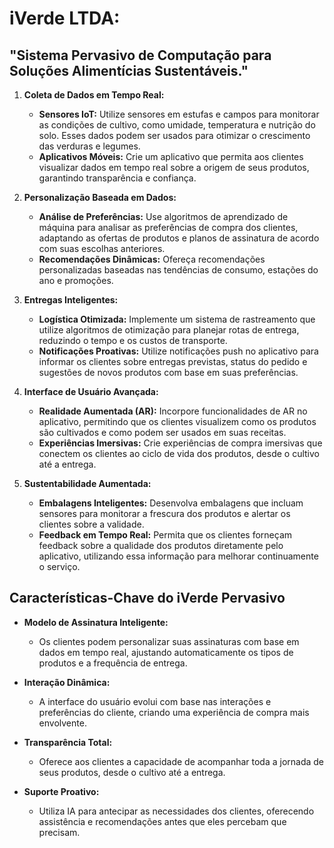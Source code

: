 # iVerde LTDA:
## "Sistema Pervasivo de Computação para Soluções Alimentícias Sustentáveis."

1. **Coleta de Dados em Tempo Real:**
   - **Sensores IoT:** Utilize sensores em estufas e campos para monitorar as condições de cultivo, como umidade, temperatura e nutrição do solo. Esses dados podem ser usados para otimizar o crescimento das verduras e legumes.
   - **Aplicativos Móveis:** Crie um aplicativo que permita aos clientes visualizar dados em tempo real sobre a origem de seus produtos, garantindo transparência e confiança.

2. **Personalização Baseada em Dados:**
   - **Análise de Preferências:** Use algoritmos de aprendizado de máquina para analisar as preferências de compra dos clientes, adaptando as ofertas de produtos e planos de assinatura de acordo com suas escolhas anteriores.
   - **Recomendações Dinâmicas:** Ofereça recomendações personalizadas baseadas nas tendências de consumo, estações do ano e promoções.

3. **Entregas Inteligentes:**
   - **Logística Otimizada:** Implemente um sistema de rastreamento que utilize algoritmos de otimização para planejar rotas de entrega, reduzindo o tempo e os custos de transporte.
   - **Notificações Proativas:** Utilize notificações push no aplicativo para informar os clientes sobre entregas previstas, status do pedido e sugestões de novos produtos com base em suas preferências.

4. **Interface de Usuário Avançada:**
   - **Realidade Aumentada (AR):** Incorpore funcionalidades de AR no aplicativo, permitindo que os clientes visualizem como os produtos são cultivados e como podem ser usados em suas receitas.
   - **Experiências Imersivas:** Crie experiências de compra imersivas que conectem os clientes ao ciclo de vida dos produtos, desde o cultivo até a entrega.

5. **Sustentabilidade Aumentada:**
   - **Embalagens Inteligentes:** Desenvolva embalagens que incluam sensores para monitorar a frescura dos produtos e alertar os clientes sobre a validade.
   - **Feedback em Tempo Real:** Permita que os clientes forneçam feedback sobre a qualidade dos produtos diretamente pelo aplicativo, utilizando essa informação para melhorar continuamente o serviço.

## Características-Chave do iVerde Pervasivo

- **Modelo de Assinatura Inteligente:**
  - Os clientes podem personalizar suas assinaturas com base em dados em tempo real, ajustando automaticamente os tipos de produtos e a frequência de entrega.

- **Interação Dinâmica:**
  - A interface do usuário evolui com base nas interações e preferências do cliente, criando uma experiência de compra mais envolvente.

- **Transparência Total:**
  - Oferece aos clientes a capacidade de acompanhar toda a jornada de seus produtos, desde o cultivo até a entrega.

- **Suporte Proativo:**
  - Utiliza IA para antecipar as necessidades dos clientes, oferecendo assistência e recomendações antes que eles percebam que precisam.
